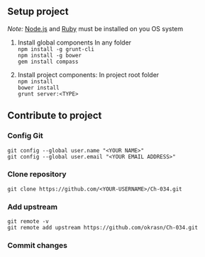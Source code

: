 ## Setup project
*Note:* [Node.js](https://nodejs.org/en/) and [Ruby](http://rubyinstaller.org/downloads/) must be installed on you OS system


1. Install global components
In any folder  
`npm install -g grunt-cli`  
`npm install -g bower`  
`gem install compass`  

2. Install project components:
In project root folder  
`npm install`  
`bower install`  
`grunt server:<TYPE>`

## Contribute to project

### Config Git
`git config --global user.name "<YOUR NAME>"`  
`git config --global user.email "<YOUR EMAIL ADDRESS>"`

### Clone repository
`git clone https://github.com/<YOUR-USERNAME>/Ch-034.git`

### Add upstream
`git remote -v`  
`git remote add upstream https://github.com/okrasn/Ch-034.git`


### Commit changes
